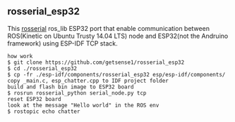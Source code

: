## rosserial_esp32


This [rosserial](http://wiki.ros.org/rosserial) ros_lib ESP32 port 
that enable communication between ROS(Kinetic on Ubuntu Trusty 14.04 LTS) node and ESP32(not the Andruino framework) using ESP-IDF TCP stack.


```
how work
$ git clone https://github.com/getsense1/rosserial_esp32
$ cd ./rosserial_esp32
$ cp -fr ./esp-idf/components/rosserial_esp32 esp/esp-idf/components/
copy _main.c, esp_chatter.cpp to IDF project folder
build and flash bin image to ESP32 board 
$ rosrun rosserial_python serial_node.py tcp
reset ESP32 board
look at the message "Hello world" in the ROS env
$ rostopic echo chatter
```

